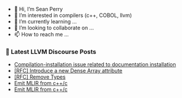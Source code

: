 - 👋 Hi, I’m Sean Perry
- 👀 I’m interested in compilers (c++, COBOL, llvm)
- 🌱 I’m currently learning ...
- 💞️ I’m looking to collaborate on ...
- 📫 How to reach me ...

<!---
s66perry/s66perry is a ✨ special ✨ repository because its `README.md` (this file) appears on your GitHub profile.
You can click the Preview link to take a look at your changes.
--->
### 📕 Latest LLVM Discourse Posts

<!-- DISCOURSE-LLVM:START -->
- [Compilation-installation issue related to documentation installation](https://discourse.llvm.org/t/compilation-installation-issue-related-to-documentation-installation/63280#post_1)
- [[RFC] Introduce a new Dense Array attribute](https://discourse.llvm.org/t/rfc-introduce-a-new-dense-array-attribute/63279#post_1)
- [[RFC] Remove Types](https://discourse.llvm.org/t/rfc-remove-types/63274#post_7)
- [Emit MLIR from c++/c](https://discourse.llvm.org/t/emit-mlir-from-c-c/63278#post_3)
- [Emit MLIR from c++/c](https://discourse.llvm.org/t/emit-mlir-from-c-c/63278#post_2)
<!-- DISCOURSE-LLVM:END -->
